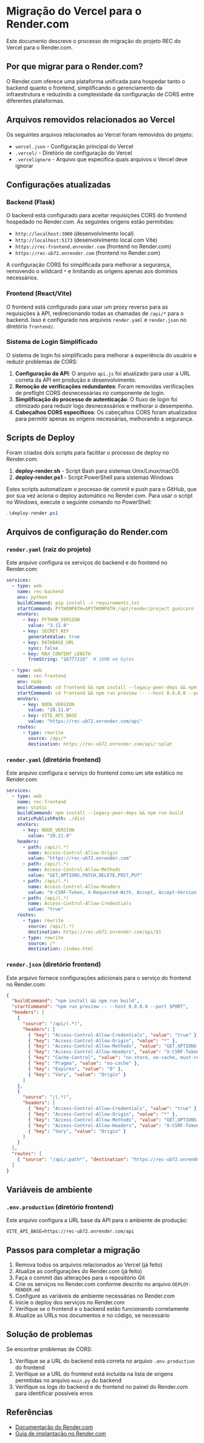 # Migração do Vercel para o Render.com

Este documento descreve o processo de migração do projeto REC do Vercel para o Render.com.

## Por que migrar para o Render.com?

O Render.com oferece uma plataforma unificada para hospedar tanto o backend quanto o frontend, simplificando o gerenciamento da infraestrutura e reduzindo a complexidade da configuração de CORS entre diferentes plataformas.

## Arquivos removidos relacionados ao Vercel

Os seguintes arquivos relacionados ao Vercel foram removidos do projeto:

- `vercel.json` - Configuração principal do Vercel
- `.vercel/` - Diretório de configuração do Vercel
- `.vercelignore` - Arquivo que especifica quais arquivos o Vercel deve ignorar

## Configurações atualizadas

### Backend (Flask)

O backend está configurado para aceitar requisições CORS do frontend hospedado no Render.com. As seguintes origens estão permitidas:

- `http://localhost:3000` (desenvolvimento local)
- `http://localhost:5173` (desenvolvimento local com Vite)
- `https://rec-frontend.onrender.com` (frontend no Render.com)
- `https://rec-ub72.onrender.com` (frontend no Render.com)

A configuração CORS foi simplificada para melhorar a segurança, removendo o wildcard `*` e limitando as origens apenas aos domínios necessários.

### Frontend (React/Vite)

O frontend está configurado para usar um proxy reverso para as requisições à API, redirecionando todas as chamadas de `/api/*` para o backend. Isso é configurado nos arquivos `render.yaml` e `render.json` no diretório `frontend/`.

### Sistema de Login Simplificado

O sistema de login foi simplificado para melhorar a experiência do usuário e reduzir problemas de CORS:

1. **Configuração da API**: O arquivo `api.js` foi atualizado para usar a URL correta da API em produção e desenvolvimento.
2. **Remoção de verificações redundantes**: Foram removidas verificações de preflight CORS desnecessárias no componente de login.
3. **Simplificação do processo de autenticação**: O fluxo de login foi otimizado para reduzir logs desnecessários e melhorar o desempenho.
4. **Cabeçalhos CORS específicos**: Os cabeçalhos CORS foram atualizados para permitir apenas as origens necessárias, melhorando a segurança.

## Scripts de Deploy

Foram criados dois scripts para facilitar o processo de deploy no Render.com:

1. **deploy-render.sh** - Script Bash para sistemas Unix/Linux/macOS
2. **deploy-render.ps1** - Script PowerShell para sistemas Windows

Estes scripts automatizam o processo de commit e push para o GitHub, que por sua vez aciona o deploy automático no Render.com. Para usar o script no Windows, execute o seguinte comando no PowerShell:

```powershell
.\deploy-render.ps1
```

## Arquivos de configuração do Render.com

### `render.yaml` (raiz do projeto)

Este arquivo configura os serviços do backend e do frontend no Render.com:

```yaml
services:
  - type: web
    name: rec-backend
    env: python
    buildCommand: pip install -r requirements.txt
    startCommand: PYTHONPATH=$PYTHONPATH:/opt/render/project gunicorn -c gunicorn_config.py 'src.main:app'
    envVars:
      - key: PYTHON_VERSION
        value: "3.11.0"
      - key: SECRET_KEY
        generateValue: true
      - key: DATABASE_URL
        sync: false
      - key: MAX_CONTENT_LENGTH
        fromString: "16777216"  # 16MB em bytes

  - type: web
    name: rec-frontend
    env: node
    buildCommand: cd frontend && npm install --legacy-peer-deps && npm run build
    startCommand: cd frontend && npm run preview -- --host 0.0.0.0 --port $PORT
    envVars:
      - key: NODE_VERSION
        value: "20.11.0"
      - key: VITE_API_BASE
        value: "https://rec-ub72.onrender.com/api"
    routes:
      - type: rewrite
        source: /api/*
        destination: https://rec-ub72.onrender.com/api/:splat
```

### `render.yaml` (diretório frontend)

Este arquivo configura o serviço do frontend como um site estático no Render.com:

```yaml
services:
  - type: web
    name: rec-frontend
    env: static
    buildCommand: npm install --legacy-peer-deps && npm run build
    staticPublishPath: ./dist
    envVars:
      - key: NODE_VERSION
        value: "20.11.0"
    headers:
      - path: /api/(.*)
        name: Access-Control-Allow-Origin
        value: "https://rec-ub72.onrender.com"
      - path: /api/(.*)
        name: Access-Control-Allow-Methods
        value: "GET,OPTIONS,PATCH,DELETE,POST,PUT"
      - path: /api/(.*)
        name: Access-Control-Allow-Headers
        value: "X-CSRF-Token, X-Requested-With, Accept, Accept-Version, Content-Length, Content-MD5, Content-Type, Date, X-Api-Version, Authorization"
      - path: /api/(.*)
        name: Access-Control-Allow-Credentials
        value: "true"
    routes:
      - type: rewrite
        source: /api/(.*)
        destination: https://rec-ub72.onrender.com/api/$1
      - type: rewrite
        source: /*
        destination: /index.html
```

### `render.json` (diretório frontend)

Este arquivo fornece configurações adicionais para o serviço do frontend no Render.com:

```json
{
  "buildCommand": "npm install && npm run build",
  "startCommand": "npm run preview -- --host 0.0.0.0 --port $PORT",
  "headers": [
    {
      "source": "/api/(.*)",
      "headers": [
        { "key": "Access-Control-Allow-Credentials", "value": "true" },
        { "key": "Access-Control-Allow-Origin", "value": "*" },
        { "key": "Access-Control-Allow-Methods", "value": "GET,OPTIONS,PATCH,DELETE,POST,PUT" },
        { "key": "Access-Control-Allow-Headers", "value": "X-CSRF-Token, X-Requested-With, Accept, Accept-Version, Content-Length, Content-MD5, Content-Type, Date, X-Api-Version, Authorization" },
        { "key": "Cache-Control", "value": "no-store, no-cache, must-revalidate, proxy-revalidate" },
        { "key": "Pragma", "value": "no-cache" },
        { "key": "Expires", "value": "0" },
        { "key": "Vary", "value": "Origin" }
      ]
    },
    {
      "source": "/(.*)",
      "headers": [
        { "key": "Access-Control-Allow-Credentials", "value": "true" },
        { "key": "Access-Control-Allow-Origin", "value": "*" },
        { "key": "Access-Control-Allow-Methods", "value": "GET,OPTIONS,PATCH,DELETE,POST,PUT" },
        { "key": "Access-Control-Allow-Headers", "value": "X-CSRF-Token, X-Requested-With, Accept, Accept-Version, Content-Length, Content-MD5, Content-Type, Date, X-Api-Version, Authorization" },
        { "key": "Vary", "value": "Origin" }
      ]
    }
  ],
  "routes": [
    { "source": "/api/:path*", "destination": "https://rec-ub72.onrender.com/api/:path*" }
  ]
}
```

## Variáveis de ambiente

### `.env.production` (diretório frontend)

Este arquivo configura a URL base da API para o ambiente de produção:

```
VITE_API_BASE=https://rec-ub72.onrender.com/api
```

## Passos para completar a migração

1. Remova todos os arquivos relacionados ao Vercel (já feito)
2. Atualize as configurações do Render.com (já feito)
3. Faça o commit das alterações para o repositório Git
4. Crie os serviços no Render.com conforme descrito no arquivo `DEPLOY-RENDER.md`
5. Configure as variáveis de ambiente necessárias no Render.com
6. Inicie o deploy dos serviços no Render.com
7. Verifique se o frontend e o backend estão funcionando corretamente
8. Atualize as URLs nos documentos e no código, se necessário

## Solução de problemas

Se encontrar problemas de CORS:

1. Verifique se a URL do backend está correta no arquivo `.env.production` do frontend
2. Verifique se a URL do frontend está incluída na lista de origens permitidas no arquivo `main.py` do backend
3. Verifique os logs do backend e do frontend no painel do Render.com para identificar possíveis erros

## Referências

- [Documentação do Render.com](https://render.com/docs)
- [Guia de implantação no Render.com](./DEPLOY-RENDER.md)